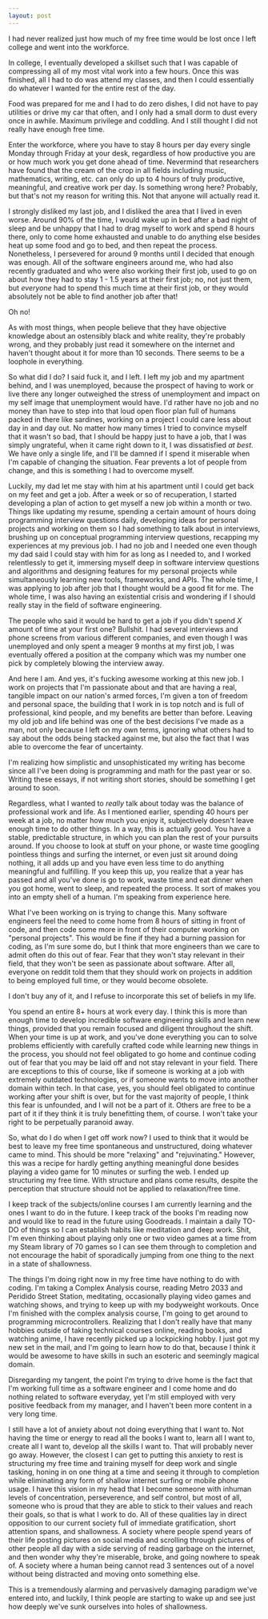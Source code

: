 ```yaml
---
layout: post
---
```


I had never realized just how much of my free time would be lost once I left college and went into the workforce.

In college, I eventually developed a skillset such that I was capable of compressing all of my most vital work into a few hours.  Once this was finished, all I had to do was attend my classes, and then I could essentially do whatever I wanted for the entire rest of the day.

Food was prepared for me and I had to do zero dishes, I did not have to pay utilities or drive my car that often, and I only had a small dorm to dust every once in awhile.  Maximum privilege and coddling.  And I still thought I did not really have enough free time.

Enter the workforce, where you have to stay 8 hours per day every single Monday through Friday at your desk, regardless of how productive you are or how much work you get done ahead of time.  Nevermind that researchers have found that the cream of the crop in all fields including music, mathematics, writing, etc. can only do up to 4 hours of truly productive, meaningful, and creative work per day.  Is something wrong here?  Probably, but that's not my reason for writing this.  Not that anyone will actually read it.

I strongly disliked my last job, and I disliked the area that I lived in even worse.  Around 90% of the time, I would wake up in bed after a bad night of sleep and be unhappy that I had to drag myself to work and spend 8 hours there, only to come home exhausted and unable to do anything else besides heat up some food and go to bed, and then repeat the process.  Nonetheless, I persevered for around 9 months until I decided that enough was enough.  All of the software engineers around me, who had also recently graduated and who were also working their first job, used to go on about how they had to stay 1 - 1.5 years at their first job; no, not just them, but *everyone* had to spend this much time at their first job, or they would absolutely not be able to find another job after that!  

Oh no! 

As with most things, when people believe that they have objective knowledge about an ostensibly black and white reality, they're probably wrong, and they probably just read it somewhere on the internet and haven't thought about it for more than 10 seconds.  There seems to be a loophole in everything.

So what did I do?  I said fuck it, and I left.  I left my job and my apartment behind, and I was unemployed, because the prospect of having to work or live there any longer outweighed the stress of unemployment and impact on my self image that unemployment would have.  I'd rather have no job and no money than have to step into that loud open floor plan full of humans packed in there like sardines, working on a project I could care less about day in and day out.  No matter how many times I tried to convince myself that it wasn't so bad, that I should be happy just to have a job, that I was simply ungrateful, when it came right down to it, I was dissatisfied *at best*. We have only a single life, and I'll be damned if I spend it miserable when I'm capable of changing the situation.  Fear prevents a lot of people from change, and this is something I had to overcome myself.

Luckily, my dad let me stay with him at his apartment until I could get back on my feet and get a job.  After a week or so of recuperation, I started developing a plan of action to get myself a new job within a month or two.  Things like updating my resume, spending a certain amount of hours doing programming interview questions daily, developing ideas for personal projects and working on them so I had something to talk about in interviews, brushing up on conceptual programming interview questions, recapping my experiences at my previous job.  I had no job and I needed one even though my dad said I could stay with him for as long as I needed to, and I worked relentlessly to get it, immersing myself deep in software interview questions and algorithms and designing features for my personal projects while simultaneously learning new tools, frameworks, and APIs.  The whole time, I was applying to job after job that I thought would be a good fit for me.  The whole time, I was also having an existential crisis and wondering if I should really stay in the field of software engineering.

The people who said it would be hard to get a job if you didn't spend *X* amount of time at your first one?  Bullshit.  I had several interviews and phone screens from various different companies, and even though I was unemployed and only spent a meager 9 months at my first job, I was eventually offered a position at the company which was my number one pick by completely blowing the interview away.

And here I am.  And yes, it's fucking awesome working at this new job.  I work on projects that I'm passionate about and that are having a real, tangible impact on our nation's armed forces, I'm given a ton of freedom and personal space, the building that I work in is top notch and is full of professional, kind people, and my benefits are better than before.  Leaving my old job and life behind was one of the best decisions I've made as a man, not only because I left on my own terms, ignoring what others had to say about the odds being stacked against me, but also the fact that I was able to overcome the fear of uncertainty.

I'm realizing how simplistic and unsophisticated my writing has become since all I've been doing is programming and math for the past year or so.  Writing these essays, if not writing short stories, should be something I get around to soon.

Regardless, what I wanted to *really* talk about today was the balance of professional work and life.  As I mentioned earlier, spending 40 hours per week at a job, no matter how much you enjoy it, subjectively doesn't leave enough time to do other things.  In a way, this is actually good.  You have a stable, predictable structure, in which you can plan the rest of your pursuits around.  If you choose to look at stuff on your phone, or waste time googling pointless things and surfing the internet, or even just sit around doing nothing, it all adds up and you have even less time to do anything meaningful and fulfilling.  If you keep this up, you realize that a year has passed and all you've done is go to work, waste time and eat dinner when you got home, went to sleep, and repeated the process.  It sort of makes you into an empty shell of a human.  I'm speaking from experience here.

What I've been working on is trying to change this.  Many software engineers feel the need to come home from 8 hours of sitting in front of code, and then code some more in front of their computer working on "personal projects".  This would be fine if they had a burning passion for coding, as I'm sure some do, but I think that more engineers than we care to admit often do this out of fear.  Fear that they won't stay relevant in their field, that they won't be seen as passionate about software.  After all, everyone on reddit told them that they should work on projects in addition to being employed full time, or they would become obsolete.

I don't buy any of it, and I refuse to incorporate this set of beliefs in my life.

You spend an entire 8+ hours at work every day.  I think this is more than enough time to develop incredible software engineering skills and learn new things, provided that you remain focused and diligent throughout the shift.  When your time is up at work, and you've done everything you can to solve problems efficiently with carefully crafted code while learning new things in the process, you should not feel obligated to go home and continue coding out of fear that you may be laid off and not stay relevant in your field.  There are exceptions to this of course, like if someone is working at a job with extremely outdated technologies, or if someone wants to move into another domain within tech.  In that case, yes, you should feel obligated to continue working after your shift is over, but for the vast majority of people, I think this fear is unfounded, and I will not be a part of it.  Others are free to be a part of it if they think it is truly benefitting them, of course.  I won't take your right to be perpetually paranoid away.

So, what do I do when I get off work now?  I used to think that it would be best to leave my free time spontaneous and unstructured, doing whatever came to mind.  This should be more "relaxing" and "rejuvinating."  However, this was a recipe for hardly getting anything meaningful done besides playing a video game for 10 minutes or surfing the web.  I ended up structuring my free time.  With structure and plans come results, despite the perception that structure should not be applied to relaxation/free time.

I keep track of the subjects/online courses I am currently learning and the ones I want to do in the future.  I keep track of the books I'm reading now and would like to read in the future using Goodreads.  I maintain a daily TO-DO of things so I can establish habits like meditation and deep work.  Shit, I'm even thinking about playing only one or two video games at a time from my Steam library of 70 games so I can see them through to completion and not encourage the habit of sporadically jumping from one thing to the next in a state of shallowness.

The things I'm doing right now in my free time have nothing to do with coding.  I'm taking a Complex Analysis course, reading Metro 2033 and Peridido Street Station, meditating, occasionally playing video games and watching shows, and trying to keep up with my bodyweight workouts.  Once I'm finished with the complex analysis course, I'm going to get around to programming microcontrollers.  Realizing that I don't really have that many hobbies outside of taking technical courses online, reading books, and watching anime, I have recently picked up a lockpicking hobby.  I just got my new set in the mail, and I'm going to learn how to do that, because I think it would be awesome to have skills in such an esoteric and seemingly magical domain.

Disregarding my tangent, the point I'm trying to drive home is the fact that I'm working full time as a software engineer and I come home and do nothing related to software everyday, yet I'm still employed with very positive feedback from my manager, and I haven't been more content in a very long time.

I still have a lot of anxiety about not doing everything that I want to.  Not having the time or energy to read all the books I want to, learn all I want to, create all I want to, develop all the skills I want to.  That will probably never go away.  However, the closest I can get to putting this anxiety to rest is structuring my free time and training myself for deep work and single tasking, honing in on one thing at a time and seeing it through to completion while eliminating any form of shallow internet surfing or mobile phone usage.  I have this vision in my head that I become someone with inhuman levels of concentration, perseverence, and self control, but most of all, someone who is proud that they are able to stick to their values and reach their goals, so that is what I work to do.  All of these qualities lay in direct opposition to our current society full of immediate gratification, short attention spans, and shallowness.  A society where people spend years of their life posting pictures on social media and scrolling through pictures of other people all day with a side serving of reading garbage on the internet, and then wonder why they're miserable, broke, and going nowhere to speak of.  A society where a human being cannot read 3 sentences out of a novel without being distracted and moving onto something else.  

This is a tremendously alarming and pervasively damaging paradigm we've entered into, and luckily, I think people are starting to wake up and see just how deeply we've sunk ourselves into holes of shallowness.
